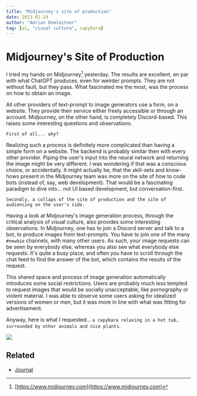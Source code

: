 ```yaml
---
title: "Midjourney's site of production"
date: 2023-01-24
author: "Adrian Demleitner"
tag: [ai, "visual culture", capybara]
---
```

# Midjourney's Site of Production
I tried my hands on Midjourney[^1] yesterday. The results are excellent, en par with what ChatGPT produces, even for weirder prompts. They are not without fault, but they pass. What fascinated me the most, was the process on how to obtain an image. 

All other providers of text-prompt to image generators use a form, on a website. They provide their service either freely accessible or through an account. Midjourney, on the other hand, is completely Discord-based. This raises some interesting questions and observations.

```First of all... why?```

Realizing such a process is definitely more complicated than having a simple form on a website. The backend is probably similar then with every other provider. Piping the user's input into the neural network and returning the image might be very different. I was wondering if that was a conscious choice, or accidentally. It might actually be, that the skill-sets and know-hows present in the Midjourney team was more on the site of how to code bots (instead of, say, web development). That would be a fascinating paradigm to dive into… not UI based development, but conversation-first.

```Secondly, a collaps of the site of production and the site of audiencing on the user's side.``` 

Having a look at Midjourney's image generation process, through the critical analysis of visual culture, also provides some interesting observations. In Midjourney, one has to join a Discord server and talk to a bot, to produce images from text-prompts. You have to join one of the many `#newbie` channels, with many other users. As such, your image requests can be seen by everybody else, whereas you also see what everybody else requests. It's quite a busy place, and often you have to scroll through the chat feed to find the answer of the bot, which contains the results of the request.

This shared space and process of image generation automatically introduces some social restrictions. Users are probably much less tempted to request images that would be socially unacceptable, like pornography or violent material. I was able to observe some users asking for idealized versions of women or men, but it was more in line with what was fitting for advertisement.

Anyway, here is what I requested… `a capybara relaxing in a hot tub, surrounded by other animals and nice plants`.

![](assets/thgie_A_capybara_and_an_isopod_are_relaxing_in_a_hot_tub_surrou_592f146f-d57d-4bf9-a613-fa9671fb9369.png)

## Related
- [Journal](pages/journal.md)

[^1]: [https://www.midjourney.com](https://www.midjourney.com)